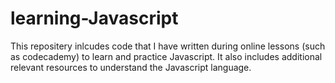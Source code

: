# learning-Javascript

This repositery inlcudes code that I have written during online lessons (such as codecademy) to learn and practice Javascript. It also includes additional relevant resources to understand the Javascript language.
